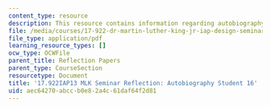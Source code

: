 ```yaml
---
content_type: resource
description: This resource contains information regarding autobiography student 16.
file: /media/courses/17-922-dr-martin-luther-king-jr-iap-design-seminar-january-iap-2013/aec64270abccb0e82a4c61daf64f2d81_MIT17_922IAP13_RefPapr3R.pdf
file_type: application/pdf
learning_resource_types: []
ocw_type: OCWFile
parent_title: Reflection Papers
parent_type: CourseSection
resourcetype: Document
title: '17.922IAP13 MLK Seminar Reflection: Autobiography Student 16'
uid: aec64270-abcc-b0e8-2a4c-61daf64f2d81
---
```

